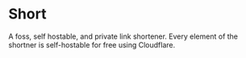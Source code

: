 # Short

A foss, self hostable, and private link shortener. Every element of the shortner is self-hostable for free using Cloudflare.
